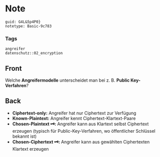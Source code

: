 # Note
```
guid: G4L&5p4P0}
notetype: Basic-9c783
```

### Tags
```
angreifer
datenschutz::02_encryption
```

## Front
Welche <b>Angreifermodelle</b> unterscheidet man bei z. B.
<b>Public Key-Verfahren</b>?

## Back
<ul>
  <li><b>Ciphertext-only:</b> Angreifer hat nur Ciphertext zur
  Verfügung
  <li><b>Known-Plaintext:</b> Angreifer kennt
  Ciphertext-Klartext-Paare
  <li><b>Chosen-Plaintext 🗝️:</b> Angreifer kann aus Klartext
  selbst Ciphertext erzeugen (typisch für Public-Key-Verfahren, wo
  öffentlicher Schlüssel bekannt ist)
  <li><b>Chosen-Ciphertext 🗝️:</b> Angreifer kann aus gewählten
  Ciphertexten Klartext erzeugen
</ul>
